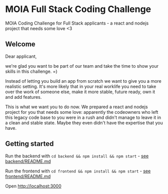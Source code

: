 # MOIA Full Stack Coding Challenge

MOIA Coding Challenge for Full Stack applicants - a react and nodejs project that needs some love &lt;3

## Welcome

Dear applicant,

we're glad you want to be part of our team and take the time to show your skills in this challenge. =)

Instead of letting you build an app from scratch we want to give you a more realistic setting. It's more likely that in your real worklife you need to take over the work of someone else, make it more stable, future ready, own it and add features.

This is what we want you to do now. We prepared a react and nodejs project for you that needs some love: apparently the codeowners who left this legacy code base to you were in a rush and didn't manage to leave it in a clean and stable state. Maybe they even didn't have the expertise that you have.

## Getting started

Run the backend with `cd backend && npm install && npm start` - [see backend/README.md](backend/README.md)

Run the frontend with `cd frontend && npm install && npm start` - [see frontend/README.md](frontend/README.md)

Open <http://localhost:3000>
